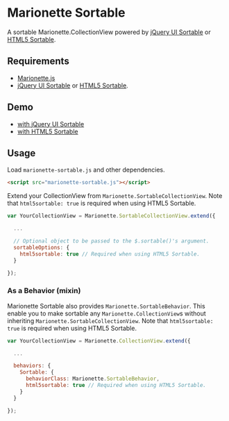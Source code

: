 Marionette Sortable
===================

A sortable Marionette.CollectionView powered by [jQuery UI Sortable](http://jqueryui.com/sortable/) or [HTML5 Sortable](https://github.com/voidberg/html5sortable).

Requirements
------------

- [Marionette.js](http://marionettejs.com/)
- [jQuery UI Sortable](http://jqueryui.com/sortable/) or [HTML5 Sortable](https://github.com/voidberg/html5sortable).

Demo
----

- [with jQuery UI Sortable](http://orangain.github.io/marionette-sortable/sample/jquery-ui-sortable.html)
- [with HTML5 Sortable](http://orangain.github.io/marionette-sortable/sample/html5-sortable.html)

Usage
-----

Load `marionette-sortable.js` and other dependencies.

```html
<script src="marionette-sortable.js"></script>
```

Extend your CollectionView from `Marionette.SortableCollectionView`.
Note that `html5sortable: true` is required when using HTML5 Sortable.

```js
var YourCollectionView = Marionette.SortableCollectionView.extend({

  ...

  // Optional object to be passed to the $.sortable()'s argument.
  sortableOptions: {
    html5sortable: true // Required when using HTML5 Sortable.
  }

});
```

### As a Behavior (mixin)

Marionette Sortable also provides `Marionette.SortableBehavior`.
This enable you to make sortable any `Marionette.CollectionView`s without inheriting `Marionette.SortableCollectionView`.
Note that `html5sortable: true` is required when using HTML5 Sortable.

```js
var YourCollectionView = Marionette.CollectionView.extend({

  ...

  behaviors: {
    Sortable: {
      behaviorClass: Marionette.SortableBehavior,
      html5sortable: true // Required when using HTML5 Sortable.
    }
  }

});
```
